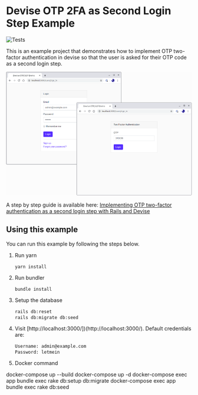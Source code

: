 # Devise OTP 2FA as Second Login Step Example
![Tests](https://github.com/jamesridgway/devise-otp-second-step/workflows/Tests/badge.svg?branch=master)

This is an example project that demonstrates how to implement OTP two-factor authentication in devise so that the user
is asked for their OTP code as a second login step.

![OTP as second-step](./devise-otp-second-step.png)

A step by step guide is available here: [Implementing OTP two-factor authentication as a second login step with Rails and Devise](https://www.jamesridgway.co.uk/implementing-a-two-step-otp-u2f-login-workflow-with-rails-and-devise/)

## Using this example

You can run this example by following the steps below.

1. Run yarn

       yarn install

2. Run bundler

       bundle install

3. Setup the database

       rails db:reset
       rails db:migrate db:seed

4. Visit [http://localhost:3000/])(http://localhost:3000/). Default credentials are:

       Username: admin@example.com
       Password: letmein


 5. Docker command 

   docker-compose up --build
   docker-compose up -d
   docker-compose exec app bundle exec rake db:setup db:migrate
   docker-compose exec app bundle exec rake db:seed      

